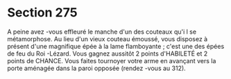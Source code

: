 # Section 275

A peine avez -vous effleuré le manche d'un des couteaux qu'i l se
métamorphose. Au lieu d'un vieux couteau émoussé, vous disposez
à présent d'une magnifique épée à la lame flamboyante ; c'est une
des épées de feu du Roi -Lézard. Vous gagnez aussitôt 2 points
d'HABILETÉ et 2 points de CHANCE. Vous faites tournoyer
votre arme en avançant vers la porte aménagée dans la paroi
opposée (rendez -vous au 312).